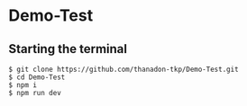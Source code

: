 # Demo-Test

Starting the terminal
---------------------
```
$ git clone https://github.com/thanadon-tkp/Demo-Test.git
$ cd Demo-Test
$ npm i
$ npm run dev
```
